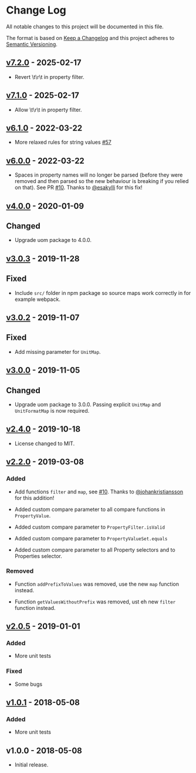 # Change Log

All notable changes to this project will be documented in this file.

The format is based on [Keep a Changelog](http://keepachangelog.com/)
and this project adheres to [Semantic Versioning](http://semver.org/).

## [v7.2.0](https://github.com/promaster-sdk/property/compare/@promaster%2Fproperty@6.0.0...@promaster-sdk%2Fproperty@6.1.0) - 2025-02-17

- Revert \t\r\t in property filter.

## [v7.1.0](https://github.com/promaster-sdk/property/compare/@promaster%2Fproperty@6.0.0...@promaster-sdk%2Fproperty@6.1.0) - 2025-02-17

- Allow \t\r\t in property filter.

## [v6.1.0](https://github.com/promaster-sdk/property/compare/@promaster%2Fproperty@6.0.0...@promaster-sdk%2Fproperty@6.1.0) - 2022-03-22

- More relaxed rules for string values [#57](https://github.com/promaster-sdk/property/pull/57)

## [v6.0.0](https://github.com/promaster-sdk/property/compare/@promaster%2Fproperty@4.0.0...@promaster-sdk%2Fproperty@6.0.0) - 2022-03-22

- Spaces in property names will no longer be parsed (before they were removed and then parsed so the new behaviour is breaking if you relied on that). See PR [#10](https://github.com/promaster-sdk/property/pull/47). Thanks to [@esakylli](https://github.com/esakylli) for this fix!

## [v4.0.0](https://github.com/promaster-sdk/property/compare/@promaster%2Fproperty@3.0.3...@promaster-sdk%2Fproperty@3.0.4) - 2020-01-09

## Changed

- Upgrade uom package to 4.0.0.

## [v3.0.3](https://github.com/promaster-sdk/property/compare/@promaster%2Fproperty@3.0.2...@promaster-sdk%2Fproperty@3.0.3) - 2019-11-28

## Fixed

- Include `src/` folder in npm package so source maps work correctly in for example webpack.

## [v3.0.2](https://github.com/promaster-sdk/property/compare/@promaster%2Fproperty@3.0.0...@promaster-sdk%2Fproperty@3.0.2) - 2019-11-07

## Fixed

- Add missing parameter for `UnitMap`.

## [v3.0.0](https://github.com/promaster-sdk/property/compare/@promaster%2Fproperty@2.4.0...@promaster-sdk%2Fproperty@3.0.0) - 2019-11-05

## Changed

- Upgrade uom package to 3.0.0. Passing explicit `UnitMap` and `UnitFormatMap` is now required.

## [v2.4.0](https://github.com/promaster-sdk/property/compare/@promaster%2Fproperty@2.3.1...@promaster-sdk%2Fproperty@2.4.0) - 2019-10-18

- License changed to MIT.

## [v2.2.0](https://github.com/promaster-sdk/property/compare/@promaster%2Fproperty@2.0.5...@promaster-sdk%2Fproperty@2.2.0) - 2019-03-08

### Added

- Add functions `filter` and `map`, see [#10](https://github.com/promaster-sdk/property/issues/10). Thanks to [@johankristiansson](https://github.com/johankristiansson) for this addition!

- Added custom compare parameter to all compare functions in `PropertyValue`.

- Added custom compare parameter to `PropertyFilter.isValid`

- Added custom compare parameter to `PropertyValueSet.equals`

- Added custom compare parameter to all Property selectors and to Properties selector.

### Removed

- Function `addPrefixToValues` was removed, use the new `map` function instead.

- Function `getValuesWithoutPrefix` was removed, ust eh new `filter` function instead.

## [v2.0.5](https://github.com/promaster-sdk/property/compare/@promaster%2Fproperty@1.0.1...@promaster%2Fproperty@2.0.5) - 2019-01-01

### Added

- More unit tests

### Fixed

- Some bugs

## [v1.0.1](https://github.com/promaster-sdk/property/compare/@promaster%2Fproperty@1.0.0...@promaster%2Fproperty@1.0.1) - 2018-05-08

### Added

- More unit tests

## v1.0.0 - 2018-05-08

- Initial release.
